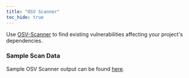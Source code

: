 ```yaml
---
title: "OSV Scanner"
toc_hide: true
---
```

Use [OSV-Scanner](https://github.com/google/osv-scanner) to find existing vulnerabilities affecting your project's dependencies.

### Sample Scan Data
Sample OSV Scanner output can be found [here](https://github.com/DefectDojo/django-DefectDojo/tree/master/unittests/scans/osv_scanner).